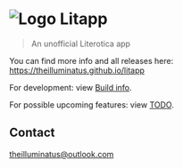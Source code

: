 # ![Logo](https://theilluminatus.github.io/litapp/images/icon.png "Logo") Litapp
> An unofficial Literotica app

You can find more info and all releases here: https://theilluminatus.github.io/litapp

For development: view [Build info](./BUILDINFO.md).

For possible upcoming features: view [TODO](./TODO.md).

## Contact

theilluminatus@outlook.com
